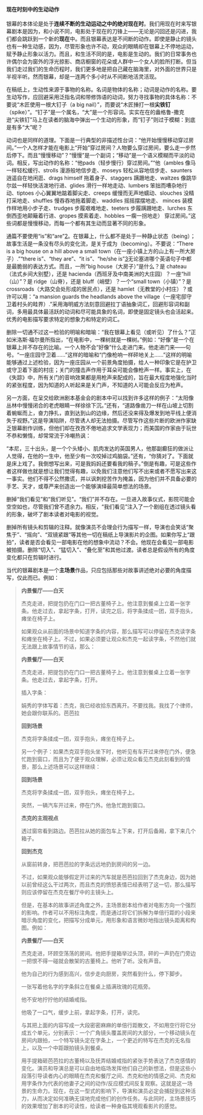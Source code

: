 ####  现在时刻中的生动动作

银幕的本体论是处于**连续不断的生动运动之中的绝对现在时**。我们用现在时来写银幕剧本是因为，和小说不同，电影处于现在的刀锋上——无论是闪回还是闪进，我们都会跳跃到一个新的**现在**中。而且银幕表达是不间断的动作。即使是静止的镜头也有一种生动感，因为，尽管形象也许不动，观众的眼睛却在银幕上不停地运动，赋予静止形象以活力。而且，和生活不同的是，电影是生动的。我们的日常事务也许偶尔会为窗外的浮光掠影、商店橱窗的花朵或人群中一个女人的脸所打断。但当我们走过我们的生命历程时，我们更多地是把自己藏在脑海里，对外面的世界只是半视半听。然而银幕，却是一连两个多小时从不间断地活灵活现。

在稿纸上，生动性来源于事物的名称。名词是物体的名称；动词是动作的名称。要生动写作，应回避采用泛指名词和带修饰语的动词，努力寻找事物的具体名称：不要说“木匠使用一根大钉子（a big nail）”，而要说“木匠捶打一根**尖铁钉**（spike）”。“钉子”是一个属名，“大”是一个形容词。实实在在的盎格鲁-撒克逊“尖铁钉”马上在读者的脑海中弹出一个生动的形象，而“钉子”则过于模糊：到底是有多“大”呢？

动词也是同样的道理。下面是一行典型的非描述性台词：“他开始慢慢移动穿过房间。”一个人怎样才能在电影上“开始”穿过房间？人物要么穿过房间，要么走一步然后停下。而且“慢慢移动”？“慢慢”是一个副词；“移动”是一个语义模糊而平淡的动词。相反，写出动作的名称：“他pads（轻步慢行）穿过房间。”“他（ambles 像马一样轻松缓行、strolls 漫游般地信步走、moseys 轻松从容地信步走、saunters 逍遥自在地闲逛、drags himself 拖着身子、staggers 蹒跚地走、waltzes 像跳华尔兹一样轻快活泼地行进、glides 滑行一样地走动、lumbers 笨拙而嘈杂地行动、tiptoes 小心翼翼地踮着脚尖走、creeps 缓慢而无声地蠕动、slouches 没精打采地走、shuffles 慢吞吞地拖着脚走、waddles 摇摇摆摆地走、 minces 装模作样地用小步子走、trudges 步履艰难地走、teeters 步履蹒跚地走、lurches 东倒西歪地颠簸着行进、gropes 摸索着走、hobbles 一瘸一拐地走） 穿过房间。”这些词都是慢慢移动，而每一个都有其生动而显著不同的形象。

通篇不要使用“is”和“are”[2](#2_21)。在银幕上，什么都不是处于一种静止状态（being）；故事生活是一条没有尽头的变化流，是关于成为（becoming）。不要说：“There is a big house on a hill above a small town（在一座小镇上方的山上有一所大房子）.”“there is”、“they are”、“it is”、“he/she is”[3](#3_13)无论塞进哪个英语句子中都是最脆弱的表达方式。而且，一所“big house（大房子）”是什么？是 chateau（法式乡间大别墅），还是 hacienda（西班牙及中南美洲的大庄园）？一座“hill（山）”？是 ridge（山脊），还是 bluff（峭壁）？一个“small town（小镇）”？是 crossroads（大路交会处形成的居民点），还是 hamlet（无教堂的小村庄）？或许可以用：“a mansion guards the headlands above the village（一座宅邸守卫着村头的畦界）.”采用海明威方法刻意回避拉丁语抽象词汇，回避形容词和副词，多用最具体最活跃的动词和尽可能具象的名词，即使是固定镜头也会活起来。优秀的电影描写要求特定的想象力和特定的词汇。

删除一切通不过这一检验的明喻和暗喻：“我在银幕上看见（或听见）了什么？”正如米洛斯·福尔曼所指出，“在电影中，一棵树就是一棵树。”例如：“好像”是一个在银幕上并不存在的比喻。一个人物不会“好像”什么走进门来。他走进门来——句号。“一座庄园守卫着……”这样的暗喻和“门像枪响一样砰地关上……”这样的明喻能够通过上述检验，因为一座庄园从一个前景角度拍摄，给人一种印象它是在护卫或守卫着下面的村庄；关门的撞击声作用于耳朵可能会像枪声一样。事实上，在《失踪》中，所有关门的音响效果都是用枪声来配成的，旨在最大程度地强化当时的紧张程度，因为知道的人听起来是关门声，不知道的人可能会反应为枪声。

另一方面，在呈交给欧洲剧本基金会的剧本中可以找到许多这样的例子：“太阳像丛林中慢慢闭合的老虎眼睛一样徐徐下沉。”还有，“道路像凿刀一样在山坡上切割着蜿蜒而上，奋力挣扎，直到达到山的边缘，然后还没来得及爆发到地平线上便消失于视野。”这是导演陷阱，尽管诱人却无法拍摄。尽管写作这些片断的欧洲作家缺乏银幕剧作训练，但他们却在孜孜不倦地追求文学表现力；而美国的作家由于玩世不恭和懒惰，却常常流于冷嘲热讽：

“本尼，三十出头，是一个个头矮小、肌肉发达的英国男人，他那副癫狂的做派让人觉得，在他的一生中，他至少有一次咬掉过鸡脑袋。”还有，“你猜对了。下面就是床上戏了。我倒想写出来，可是我妈妈还要看我的稿子。”倒是有趣，可是这些作者这样做也就是想让我们觉得有趣，以免我们注意他们写不出来或者不愿写出来这一事实。他们不得不公然撒谎，并以讽刺挖苦作为掩盖，因为他们并不具备必要的手艺、天才，或尊严来创造出一个能够演绎最简单想法的场景。

删掉“我们看见”和“我们听见”。“我们”并不存在。一旦进入故事仪式，影院可能会空空如也，尽管我们曾不遗余力。相反，“我们看见”注入了一个剧组在透过镜头看的形象，破坏了剧本读者对电影的视觉。

删掉所有镜头和剪辑的注释。就像演员不会理会行为描写一样，导演也会笑话“聚焦于”、“摇向”、“双镜紧跟”等其他一切在稿纸上导演影片的企图。如果你写上“跟拍”，读者是否会看见一部电影在他的想象中流动？不会。他现在会看见一部电影被拍摄。删除“切入”、“猛切入”、“叠化至”和其他过渡。读者总是假设所有的角度变化都只在剪辑时进行。

当代的银幕剧本是一个**主场景**作品，只应包括那些对故事讲述绝对必要的角度描写，仅此而已。例如：

> **内景餐厅——白天** 
>
> 杰克走进，把提包扔在门口一把古董椅子上。他注意到餐桌上立着一张字条。他走过去，拿起字条，打开，读完之后，将字条揉成一团，双手抱头，瘫坐在椅子上。
>
> 如果观众从前面的场景中知道字条的内容，那么描写可以停留在杰克读字条和瘫坐在椅子上。不过，如果必须要让观众和杰克一起读字条，不然他们就无法跟上故事情节的话，那么：
>
> **内景餐厅——白天** 
>
> 杰克走进，把提包扔在门口一把古董椅子上。他注意到餐桌上立着一张字条。他走过去，拿起字条，打开。
>
> 插入字条：
>
> 娟秀的字体写着：杰克，我已经收拾东西离开。不要找我。我找了个律师，她会跟你联系的。芭芭拉
>
> **回到场景** 
>
> 杰克将字条揉成一团，双手抱头，瘫坐在椅子上。
>
> 另一个例子：如果杰克双手抱头坐下时，他听见有车开过来停在门外，便急忙跑到窗口，而且为了便于观众理解，必须让观众看见杰克此刻看到的情景，那么上述场景可以这样继续：
>
> **回到场景** 
>
> 杰克将字条揉成一团，双手抱头，瘫坐在椅子上。
>
> 突然，一辆汽车开过来，停在门外。他急忙跑到窗口。
>
> **杰克的主观视点** 
>
> 透过窗帘看到路边。芭芭拉从她的面包车上下来，打开后备厢，拿下来几个箱子。
>
> **回到杰克** 
>
> 从窗前转身，把芭芭拉的字条远远地扔到房间的另一边。
>
> 不过，如果观众能够假定开过来的汽车就是芭芭拉回到了杰克身边，因为她以前曾经这么干过两次，而且杰克的愤怒表情已经表明了这一切，那么描写则应该停留在杰克在餐厅中的主镜头上。
>
> 但是，在基本的故事讲述角度之外，主场景剧本给作者对电影方向一个强烈的影响。作者可以不用标注角度，而是通过将它们拆解为单倍行距的小段来暗示角度的变化，把描写分成单元，用形象和语言微妙地指出镜头距离和构图。例如：
>
> **内景餐厅——白天** 
>
> 杰克走进，环顾空荡荡的房间。他把手提箱举过头顶，砰的一声扔在门旁边一把恨不得一碰就会散架的古董椅上。他听了听。没有声音。
>
> 他为自己的行为感到高兴，信步走向厨房，突然看到什么，停下脚步。
>
> 一张写着他名字的字条斜立在餐桌上插满玫瑰的花瓶旁。
>
> 他不安地拧拧他的结婚戒指。
>
> 他吸了一口气，缓步上前，拿起字条，打开，读完。
>
>  
>
> 与其把上面的内容写成一大段密密麻麻的单倍行距散文，不如用空行将它分成五个单元，分别表示：一个广角镜头覆盖房间的大部分，一个移动镜头在房间内跟拍，一个特写镜头定在字条上，一个更近的特写在杰克的无名指上，以及一个中距跟拍镜头到餐桌。
>
> 用手提箱砸芭芭拉的古董椅以及抚弄结婚戒指的紧张手势表达了杰克感情的变化。演员和导演总是可以自由地临场发挥他们自己的新想法，但是这些小段落引导读者内心的眼睛在杰克和餐厅之间、杰克和他的情感之间、杰克和用字条作为代表的他妻子之间的动作/反应模式间反复观察。这就是这一场景的生命力。现在，在这一型式的影响下，导演和演员必定会捕捉到这种活力，从而决定如何准确无误地完成他们的创作任务。与此同时，主场景技巧的效果增加了剧本的可读性，给读者一种身临其境观看影片的感觉。